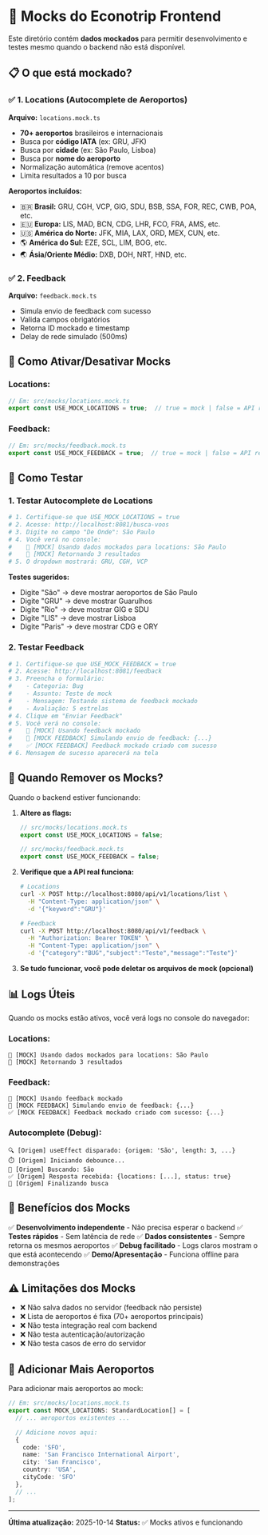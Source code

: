 # 🔧 Mocks do Econotrip Frontend

Este diretório contém **dados mockados** para permitir desenvolvimento e testes mesmo quando o backend não está disponível.

## 📋 O que está mockado?

### ✅ 1. Locations (Autocomplete de Aeroportos)
**Arquivo:** `locations.mock.ts`

- **70+ aeroportos** brasileiros e internacionais
- Busca por **código IATA** (ex: GRU, JFK)
- Busca por **cidade** (ex: São Paulo, Lisboa)
- Busca por **nome do aeroporto**
- Normalização automática (remove acentos)
- Limita resultados a 10 por busca

**Aeroportos incluídos:**
- 🇧🇷 **Brasil:** GRU, CGH, VCP, GIG, SDU, BSB, SSA, FOR, REC, CWB, POA, etc.
- 🇪🇺 **Europa:** LIS, MAD, BCN, CDG, LHR, FCO, FRA, AMS, etc.
- 🇺🇸 **América do Norte:** JFK, MIA, LAX, ORD, MEX, CUN, etc.
- 🌎 **América do Sul:** EZE, SCL, LIM, BOG, etc.
- 🌏 **Ásia/Oriente Médio:** DXB, DOH, NRT, HND, etc.

### ✅ 2. Feedback
**Arquivo:** `feedback.mock.ts`

- Simula envio de feedback com sucesso
- Valida campos obrigatórios
- Retorna ID mockado e timestamp
- Delay de rede simulado (500ms)

## 🔀 Como Ativar/Desativar Mocks

### Locations:
```typescript
// Em: src/mocks/locations.mock.ts
export const USE_MOCK_LOCATIONS = true;  // true = mock | false = API real
```

### Feedback:
```typescript
// Em: src/mocks/feedback.mock.ts
export const USE_MOCK_FEEDBACK = true;  // true = mock | false = API real
```

## 🧪 Como Testar

### 1. Testar Autocomplete de Locations

```bash
# 1. Certifique-se que USE_MOCK_LOCATIONS = true
# 2. Acesse: http://localhost:8081/busca-voos
# 3. Digite no campo "De Onde": São Paulo
# 4. Você verá no console:
#    🔧 [MOCK] Usando dados mockados para locations: São Paulo
#    🔧 [MOCK] Retornando 3 resultados
# 5. O dropdown mostrará: GRU, CGH, VCP
```

**Testes sugeridos:**
- Digite "São" → deve mostrar aeroportos de São Paulo
- Digite "GRU" → deve mostrar Guarulhos
- Digite "Rio" → deve mostrar GIG e SDU
- Digite "LIS" → deve mostrar Lisboa
- Digite "Paris" → deve mostrar CDG e ORY

### 2. Testar Feedback

```bash
# 1. Certifique-se que USE_MOCK_FEEDBACK = true
# 2. Acesse: http://localhost:8081/feedback
# 3. Preencha o formulário:
#    - Categoria: Bug
#    - Assunto: Teste de mock
#    - Mensagem: Testando sistema de feedback mockado
#    - Avaliação: 5 estrelas
# 4. Clique em "Enviar Feedback"
# 5. Você verá no console:
#    🔧 [MOCK] Usando feedback mockado
#    🔧 [MOCK FEEDBACK] Simulando envio de feedback: {...}
#    ✅ [MOCK FEEDBACK] Feedback mockado criado com sucesso
# 6. Mensagem de sucesso aparecerá na tela
```

## 🚀 Quando Remover os Mocks?

Quando o backend estiver funcionando:

1. **Altere as flags:**
   ```typescript
   // src/mocks/locations.mock.ts
   export const USE_MOCK_LOCATIONS = false;

   // src/mocks/feedback.mock.ts
   export const USE_MOCK_FEEDBACK = false;
   ```

2. **Verifique que a API real funciona:**
   ```bash
   # Locations
   curl -X POST http://localhost:8080/api/v1/locations/list \
     -H "Content-Type: application/json" \
     -d '{"keyword":"GRU"}'

   # Feedback
   curl -X POST http://localhost:8080/api/v1/feedback \
     -H "Authorization: Bearer TOKEN" \
     -H "Content-Type: application/json" \
     -d '{"category":"BUG","subject":"Teste","message":"Teste"}'
   ```

3. **Se tudo funcionar, você pode deletar os arquivos de mock (opcional)**

## 📊 Logs Úteis

Quando os mocks estão ativos, você verá logs no console do navegador:

### Locations:
```
🔧 [MOCK] Usando dados mockados para locations: São Paulo
🔧 [MOCK] Retornando 3 resultados
```

### Feedback:
```
🔧 [MOCK] Usando feedback mockado
🔧 [MOCK FEEDBACK] Simulando envio de feedback: {...}
✅ [MOCK FEEDBACK] Feedback mockado criado com sucesso: {...}
```

### Autocomplete (Debug):
```
🔍 [Origem] useEffect disparado: {origem: 'São', length: 3, ...}
⏱️ [Origem] Iniciando debounce...
📡 [Origem] Buscando: São
✅ [Origem] Resposta recebida: {locations: [...], status: true}
🏁 [Origem] Finalizando busca
```

## 🎯 Benefícios dos Mocks

✅ **Desenvolvimento independente** - Não precisa esperar o backend
✅ **Testes rápidos** - Sem latência de rede
✅ **Dados consistentes** - Sempre retorna os mesmos aeroportos
✅ **Debug facilitado** - Logs claros mostram o que está acontecendo
✅ **Demo/Apresentação** - Funciona offline para demonstrações

## ⚠️ Limitações dos Mocks

- ❌ Não salva dados no servidor (feedback não persiste)
- ❌ Lista de aeroportos é fixa (70+ aeroportos principais)
- ❌ Não testa integração real com backend
- ❌ Não testa autenticação/autorização
- ❌ Não testa casos de erro do servidor

## 📝 Adicionar Mais Aeroportos

Para adicionar mais aeroportos ao mock:

```typescript
// Em: src/mocks/locations.mock.ts
export const MOCK_LOCATIONS: StandardLocation[] = [
  // ... aeroportos existentes ...

  // Adicione novos aqui:
  {
    code: 'SFO',
    name: 'San Francisco International Airport',
    city: 'San Francisco',
    country: 'USA',
    cityCode: 'SFO'
  },
  // ...
];
```

---

**Última atualização:** 2025-10-14
**Status:** ✅ Mocks ativos e funcionando
